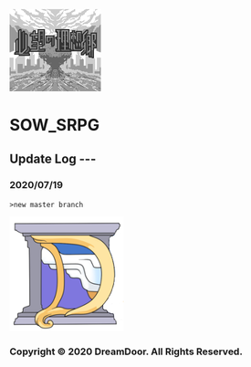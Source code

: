 ![title](title.png)
# SOW_SRPG

## Update Log ---  
  
### 2020/07/19
    >new master branch

![logo](Assets/Images/logo.png)

### Copyright © 2020 DreamDoor. All Rights Reserved.
